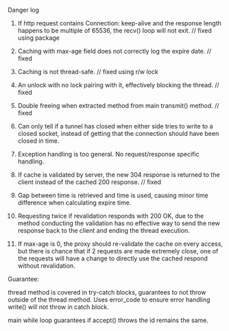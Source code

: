 Danger log

1. If http request contains Connection: keep-alive and the response length happens to be multiple of 65536, the recv() loop will not exit. // fixed using package

2. Caching with max-age field does not correctly log the expire date. // fixed

3. Caching is not thread-safe. // fixed using r/w lock
4. An unlock with no lock pairing with it, effectively blocking the thread. // fixed

5. Double freeing when extracted method from main transmit() method. // fixed

6. Can only tell if a tunnel has closed when either side tries to write to a closed socket, instead of getting that the connection should have been closed in time.

7. Exception handling is too general. No request/response specific handling.

8. If cache is validated by server, the new 304 response is returned to the client instead of the cached 200 response. // fixed

9. Gap between time is retrieved and time is used, causing minor time difference when calculating expire time.
10. Requesting twice if revalidation responds with 200 OK, due to the method conducting the validation has no effective way to send the new response back to the client and ending the thread execution. 
11. If max-age is 0, the proxy should re-validate the cache on every access, but there is chance that if 2 requests are made extremely close, one of the requests will have a change to directly use the cached respond without revalidation.



Guarantee:

thread method is covered in try-catch blocks, guarantees to not throw outside of the thread method. Uses error_code to ensure error handling write() will not throw in catch block.

main while loop guarantees if accept() throws the id remains the same.
